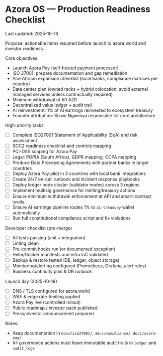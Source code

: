 # Azora OS — Production Readiness Checklist
Last updated: 2025-10-18

Purpose: actionable items required before launch to azora.world and investor readiness.

Core objectives
- Launch Azora Pay (self-hosted payment processor)
- ISO 27001: prepare documentation and gap remediation
- Pan‑African expansion checklist (local banks, compliance matrices per country)
- Data center plan (owned racks + hybrid colocation; avoid external managed services unless contractually required)
- Minimum withdrawal of 50 AZR
- Decentralized value ledger + audit trail
- AI reinvestment: 1% of AI earnings reinvested to ecosystem treasury
- Founder attribution: Sizwe Ngwenya responsible for core architecture

High-priority tasks
- [ ] Complete ISO27001 Statement of Applicability (SoA) and risk assessment
- [ ] SOC2 readiness checklist and controls mapping
- [ ] PCI-DSS scoping for Azora Pay
- [ ] Legal: POPIA (South Africa), GDPR mapping, CCPA mapping
- [ ] Produce Data Processing Agreements with partner banks in target countries
- [ ] Deploy Azora Pay pilot in 3 countries with local bank integrations
- [ ] Create 24/7 on-call runbook and incident response playbooks
- [ ] Deploy ledger node cluster (validator nodes) across 3 regions
- [ ] Implement multisig governance for minting/treasury actions
- [ ] Ensure minimum withdrawal enforcement at API and smart-contract levels
- [ ] Ensure AI earnings pipeline routes 1% to `ai-treasury` wallet automatically
- [ ] Run full constitutional compliance script and fix violations

Developer checklist (pre-merge)
- [ ] All tests passing (unit + integration)
- [ ] Linting clean
- [ ] Pre-commit hooks run (or documented exception)
- [ ] Helm/Docker manifests and infra IaC validated
- [ ] Backup & restore tested (DB, ledger, object storage)
- [ ] Monitoring/alerting configured (Prometheus, Grafana, alert rules)
- [ ] Business continuity plan & DR runbook

Launch day (2025-10-18)
- [ ] DNS / TLS configured for azora.world
- [ ] WAF & edge rate-limiting applied
- [ ] Azora Pay live (controlled rollout)
- [ ] Public roadmap / investor pack published
- [ ] Press/investor announcement prepared

Notes:
- Keep documentation in `docs/iso27001/`, `docs/compliance/`, `docs/azora-pay/`
- All governance actions must leave immutable audit trails in `ledger` and `audit_logs`